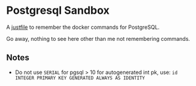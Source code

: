 # Postgresql Sandbox

A [justfile](https://github.com/casey/just) to remember the docker commands for PostgreSQL.

Go away, nothing to see here other than me not remembering commands.

## Notes

* Do not use `SERIAL` for pgsql > 10 for autogenerated int pk, use: `id INTEGER PRIMARY KEY GENERATED ALWAYS AS IDENTITY`

